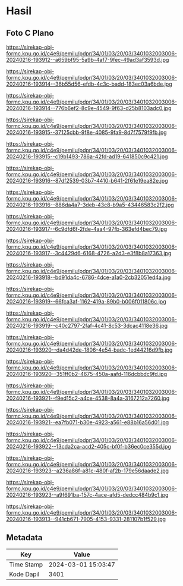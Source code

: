 # Hasil

## Foto C Plano

https://sirekap-obj-formc.kpu.go.id/c4e9/pemilu/pdpr/34/01/03/20/03/3401032003006-20240216-193912--a659bf95-5a9b-4af7-9fec-49ad3af3593d.jpg

https://sirekap-obj-formc.kpu.go.id/c4e9/pemilu/pdpr/34/01/03/20/03/3401032003006-20240216-193914--36b55d56-efdb-4c3c-badd-183ec03a6bde.jpg

https://sirekap-obj-formc.kpu.go.id/c4e9/pemilu/pdpr/34/01/03/20/03/3401032003006-20240216-193914--776b6ef2-8c9e-4549-9f63-d25b8103adc0.jpg

https://sirekap-obj-formc.kpu.go.id/c4e9/pemilu/pdpr/34/01/03/20/03/3401032003006-20240216-193915--37125cbb-9f8e-4085-9fa9-8d7f7579f9fb.jpg

https://sirekap-obj-formc.kpu.go.id/c4e9/pemilu/pdpr/34/01/03/20/03/3401032003006-20240216-193915--c19b1493-786a-42fd-ad19-641850c9c421.jpg

https://sirekap-obj-formc.kpu.go.id/c4e9/pemilu/pdpr/34/01/03/20/03/3401032003006-20240216-193916--87df2539-03b7-4410-b641-2f61e19ea82e.jpg

https://sirekap-obj-formc.kpu.go.id/c4e9/pemilu/pdpr/34/01/03/20/03/3401032003006-20240216-193916--886da4a7-3deb-43c8-b9a5-43446583c2f2.jpg

https://sirekap-obj-formc.kpu.go.id/c4e9/pemilu/pdpr/34/01/03/20/03/3401032003006-20240216-193917--6c9dfd6f-2fde-4aa4-97fb-363efd4bec79.jpg

https://sirekap-obj-formc.kpu.go.id/c4e9/pemilu/pdpr/34/01/03/20/03/3401032003006-20240216-193917--3c4429d6-6168-4726-a2d3-e3f8b8a17363.jpg

https://sirekap-obj-formc.kpu.go.id/c4e9/pemilu/pdpr/34/01/03/20/03/3401032003006-20240216-193918--bd91da4c-6786-4dce-a1a0-2cb32051ed4a.jpg

https://sirekap-obj-formc.kpu.go.id/c4e9/pemilu/pdpr/34/01/03/20/03/3401032003006-20240216-193919--66fca3af-1162-419a-89b0-b006f011806c.jpg

https://sirekap-obj-formc.kpu.go.id/c4e9/pemilu/pdpr/34/01/03/20/03/3401032003006-20240216-193919--c40c2797-2faf-4c41-8c53-3dcac4118e36.jpg

https://sirekap-obj-formc.kpu.go.id/c4e9/pemilu/pdpr/34/01/03/20/03/3401032003006-20240216-193920--da4d42de-1806-4e54-badc-1ed44216d9fb.jpg

https://sirekap-obj-formc.kpu.go.id/c4e9/pemilu/pdpr/34/01/03/20/03/3401032003006-20240216-193920--351ff0b2-4675-450a-aafd-116dcbbdc9fd.jpg

https://sirekap-obj-formc.kpu.go.id/c4e9/pemilu/pdpr/34/01/03/20/03/3401032003006-20240216-193921--f9ed15c2-a4ce-4538-8a4a-3167212a7260.jpg

https://sirekap-obj-formc.kpu.go.id/c4e9/pemilu/pdpr/34/01/03/20/03/3401032003006-20240216-193921--ea7fb071-b30e-4923-a561-e88b16a56d01.jpg

https://sirekap-obj-formc.kpu.go.id/c4e9/pemilu/pdpr/34/01/03/20/03/3401032003006-20240216-193922--13cda2ca-acd2-405c-bf0f-b36ec0ce355d.jpg

https://sirekap-obj-formc.kpu.go.id/c4e9/pemilu/pdpr/34/01/03/20/03/3401032003006-20240216-193923--a236a86f-a81c-480f-af2b-179e56daade2.jpg

https://sirekap-obj-formc.kpu.go.id/c4e9/pemilu/pdpr/34/01/03/20/03/3401032003006-20240216-193923--a9f691ba-157c-4ace-afd5-dedcc484b9c1.jpg

https://sirekap-obj-formc.kpu.go.id/c4e9/pemilu/pdpr/34/01/03/20/03/3401032003006-20240216-193913--941cb671-7905-4153-9331-281107b1f529.jpg


## Metadata

| Key        | Value               |
| ---------- | ------------------- |
| Time Stamp | 2024-03-01 15:03:47 |
| Kode Dapil | 3401                |




